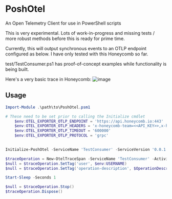 # PoshOtel

An Open Telemetry Client for use in PowerShell scripts

This is very experimental. Lots of work-in-progress and missing tests / more robust methods before this is ready for prime time.

Currently, this will output synchronous events to an OTLP endpoint configured as below. I have only tested with this Honeycomb so far.

test/TestConsumer.ps1 has proof-of-concept examples while functionality is being built.

Here's a very basic trace in Honeycomb:
![image](https://user-images.githubusercontent.com/2453236/153727442-77d02af4-8d79-47b4-8488-b19af90dd1b1.png)


## Usage

```powershell
Import-Module .\path\to\PoshOtel.psm1

# These need to be set prior to calling the Initialize cmdlet
    $env:OTEL_EXPORTER_OTLP_ENDPOINT = 'https://api.honeycomb.io:443'
    $env:OTEL_EXPORTER_OTLP_HEADERS = 'x-honeycomb-team=<<API_KEY>>,x-honeycomb-dataset=<<DATASET>>'
    $env:OTEL_EXPORTER_OTLP_TIMEOUT = '600000'
    $env:OTEL_EXPORTER_OTLP_PROTOCOL = 'grpc'
    

Initialize-PoshOtel -ServiceName 'TestConsumer' -ServiceVersion '0.0.1'

$traceOperation = New-OtelTraceSpan -ServiceName 'TestConsumer' -ActivityName 'Hello, World!' -RootSpan
$null = $traceOperation.SetTag('user', $env:USERNAME)
$null = $traceOperation.SetTag('operation-description', $OperationDescription)

Start-Sleep -Seconds 1

$null = $traceOperation.Stop()
$traceOperation.Dispose()

```
